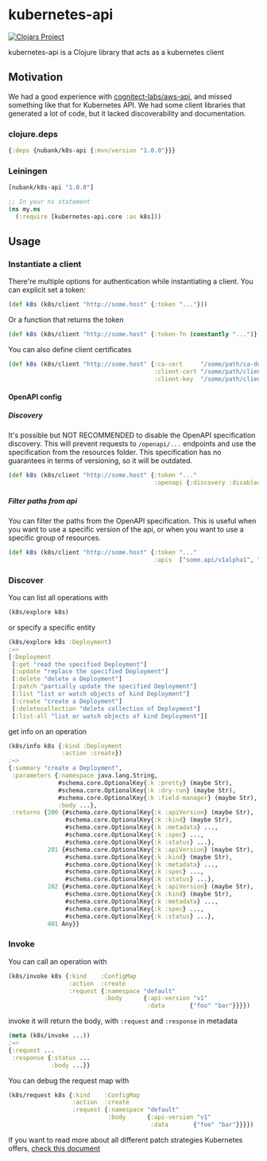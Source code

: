 # kubernetes-api

[![Clojars Project](https://img.shields.io/clojars/v/nubank/k8s-api.svg)](https://clojars.org/nubank/k8s-api)

kubernetes-api is a Clojure library that acts as a kubernetes client

## Motivation

We had a good experience with
 [cognitect-labs/aws-api](https://github.com/cognitect-labs/aws-api), and missed
 something like that for Kubernetes API. We had some client libraries that
 generated a lot of code, but it lacked discoverability and documentation.

### clojure.deps
```clojure
{:deps {nubank/k8s-api {:mvn/version "1.0.0"}}}
```

### Leiningen
```clojure
[nubank/k8s-api "1.0.0"]
```

```clojure
;; In your ns statement
(ns my.ns
  (:require [kubernetes-api.core :as k8s]))
```


## Usage
### Instantiate a client

There're multiple options for authentication while instantiating a client. You
can explicit set a token:
```clojure
(def k8s (k8s/client "http://some.host" {:token "..."}))
```

Or a function that returns the token

```clojure
(def k8s (k8s/client "http://some.host" {:token-fn (constantly "...")}))
```

You can also define client certificates
```clojure
(def k8s (k8s/client "http://some.host" {:ca-cert     "/some/path/ca-docker.crt"
                                         :client-cert "/some/path/client-cert.pem"
                                         :client-key  "/some/path/client-java.key"}))
```

#### OpenAPI config

##### Discovery

It's possible but NOT RECOMMENDED to disable the OpenAPI specification discovery. This will prevent requests to
`/openapi/...` endpoints and use the specification from the resources folder. This specification has no guarantees in
 terms of versioning, so it will be outdated.
```clojure
(def k8s (k8s/client "http://some.host" {:token "..."
                                         :openapi {:discovery :disabled}}))
```

##### Filter paths from api

You can filter the paths from the OpenAPI specification. This is useful when you want to use a specific version of the
api, or when you want to use a specific group of resources.

```clojure
(def k8s (k8s/client "http://some.host" {:token "..."
                                         :apis  ["some.api/v1alpha1", "another.api"]}))
```

### Discover
You can list all operations with
```clojure
(k8s/explore k8s)
```

or specify a specific entity
```clojure
(k8s/explore k8s :Deployment)
;=>
[:Deployment
 [:get "read the specified Deployment"]
 [:update "replace the specified Deployment"]
 [:delete "delete a Deployment"]
 [:patch "partially update the specified Deployment"]
 [:list "list or watch objects of kind Deployment"]
 [:create "create a Deployment"]
 [:deletecollection "delete collection of Deployment"]
 [:list-all "list or watch objects of kind Deployment"]]
```

get info on an operation
```clojure
(k8s/info k8s {:kind :Deployment
               :action :create})
;=>
{:summary "create a Deployment",
 :parameters {:namespace java.lang.String,
              #schema.core.OptionalKey{:k :pretty} (maybe Str),
              #schema.core.OptionalKey{:k :dry-run} (maybe Str),
              #schema.core.OptionalKey{:k :field-manager} (maybe Str),
              :body ...},
 :returns {200 {#schema.core.OptionalKey{:k :apiVersion} (maybe Str),
                #schema.core.OptionalKey{:k :kind} (maybe Str),
                #schema.core.OptionalKey{:k :metadata} ...,
                #schema.core.OptionalKey{:k :spec} ...,
                #schema.core.OptionalKey{:k :status} ...},
           201 {#schema.core.OptionalKey{:k :apiVersion} (maybe Str),
                #schema.core.OptionalKey{:k :kind} (maybe Str),
                #schema.core.OptionalKey{:k :metadata} ...,
                #schema.core.OptionalKey{:k :spec} ...,
                #schema.core.OptionalKey{:k :status} ...},
           202 {#schema.core.OptionalKey{:k :apiVersion} (maybe Str),
                #schema.core.OptionalKey{:k :kind} (maybe Str),
                #schema.core.OptionalKey{:k :metadata} ...,
                #schema.core.OptionalKey{:k :spec} ...,
                #schema.core.OptionalKey{:k :status} ...},
           401 Any}}
```


### Invoke

You can call an operation with
```clojure
(k8s/invoke k8s {:kind    :ConfigMap
                 :action  :create
                 :request {:namespace "default"
                           :body      {:api-version "v1"
                                       :data       {"foo" "bar"}}}})
```

invoke it will return the body, with `:request` and `:response` in metadata
```clojure
(meta (k8s/invoke ...))
;=>
{:request ...
 :response {:status ...
            :body ...}}
```

You can debug the request map with
```clojure
(k8s/request k8s {:kind    :ConfigMap
                  :action  :create
                  :request {:namespace "default"
                            :body      {:api-version "v1"
                                        :data       {"foo" "bar"}}}})
```

If you want to read more about all different patch strategies Kubernetes offers,
[check this document](doc/kubernetes-patch-strategies.md)
